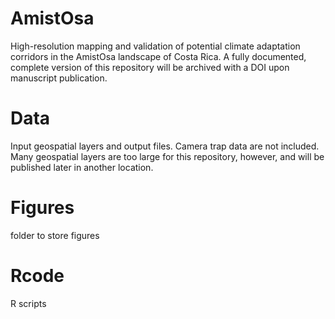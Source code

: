 # AmistOsa
High-resolution mapping and validation of potential climate adaptation corridors in the AmistOsa landscape of Costa Rica. A fully documented, complete version of this repository will be archived with a DOI upon manuscript publication.

# Data
Input geospatial layers and output files. Camera trap data are not included. Many geospatial layers are too large for this repository, however, and will be published later in another location.

# Figures
folder to store figures

# Rcode
R scripts


